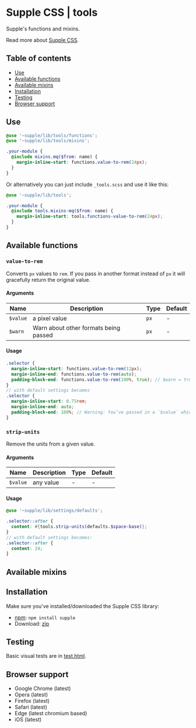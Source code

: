 # Supple CSS | tools

Supple's functions and mixins.

Read more about [Supple CSS](https://github.com/supple-css/supple).

## Table of contents

* [Use](#use)
* [Available functions](#available-functions)
* [Available mixins](#available-mixins)
* [Installation](#installation)
* [Testing](#testing)
* [Browser support](#browser-support)

## Use

```scss
@use '~supple/lib/tools/functions';
@use '~supple/lib/tools/mixins';

.your-module {
  @include mixins.mq($from: name) {
    margin-inline-start: functions.value-to-rem(24px);
  }
}
```
Or alternatively you can just include `_tools.scss` and use it like this:
```scss
@use '~supple/lib/tools';

.your-module {
  @include tools.mixins-mq($from: name) {
    margin-inline-start: tools.functions-value-to-rem(24px);
  }
}
```

## Available functions

### `value-to-rem`
Converts `px` values to `rem`. If you pass in another format instead of `px` it will gracefully return the original value.

#### Arguments

| Name | Description | Type | Default       |
| - | - | - | - |
| `$value` | a pixel value | `px` | - |
| `$warn` | Warn about other formats being passed | `px` | - |


#### Usage
```scss
.selector {
  margin-inline-start: functions.value-to-rem(12px);
  margin-inline-end: functions.value-to-rem(auto);
  padding-block-end: functions.value-to-rem(100%, true); // $warn = true
}
// with default settings becomes
.selector {
  margin-inline-start: 0.75rem;
  margin-inline-end: auto;
  padding-block-end: 100%; // Warning: You’ve passed in a `$value` which is not in the `px` format. I’ve returned your `100%` unmodified.
}
```

### `strip-units`
Remove the units from a given value.

#### Arguments

| Name | Description | Type | Default       |
| - | - | - | - |
| `$value` | any value | - | - |


#### Usage
```scss
@use '~supple/lib/settings/defaults';

.selector::after {
  content: #{tools.strip-units(defaults.$space-base)};
}
// with default settings becomes:
.selector::after {
  content: 24;
}
```

## Available mixins



## Installation
Make sure you've installed/downloaded the Supple CSS library:

* [npm](https://www.npmjs.com/package/supple): `npm install supple`
* Download: [zip](https://github.com/supple-css/supple/releases/latest)


## Testing
Basic visual tests are in [test.html](./test.html).


## Browser support

* Google Chrome (latest)
* Opera (latest)
* Firefox (latest)
* Safari (latest)
* Edge (latest chromium based)
* iOS (latest)
